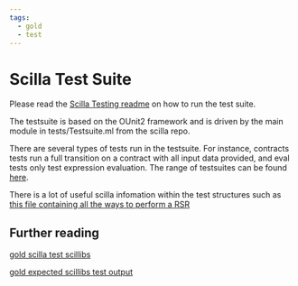 ```yaml
---
tags:
  - gold
  - test
---
```


# Scilla Test Suite

Please read the [Scilla Testing readme](https://github.com/Zilliqa/scilla/tree/ccf60d04f89202c5149461def28f390ad4bc5a7c#running-the-testsuite) on how to run the test suite.

The testsuite is based on the OUnit2 framework and is driven by the main module in tests/Testsuite.ml from the scilla repo.

There are several types of tests run in the testsuite. For instance, contracts tests run a full transition on a contract with all input data provided, and eval tests only test expression evaluation. The range of testsuites can be found [here](https://github.com/Zilliqa/scilla/tree/ccf60d04f89202c5149461def28f390ad4bc5a7c/tests).

There is a lot of useful scilla infomation within the test structures such as [this file containing all the ways to perform a RSR](https://github.com/Zilliqa/scilla/blob/ccf60d04f89202c5149461def28f390ad4bc5a7c/tests/contracts/remote_state_reads.scilla)

## Further reading

[gold scilla test scillibs](https://github.com/Zilliqa/scilla/tree/master/tests/checker/good)

[gold expected scillibs test output](https://github.com/Zilliqa/scilla/tree/master/tests/checker/good/gold)

